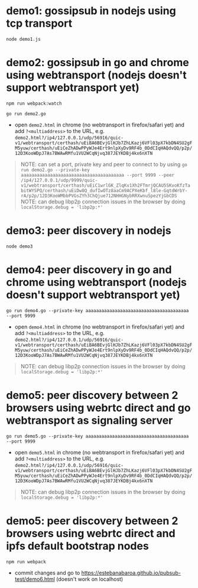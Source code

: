 # demo1: gossipsub in nodejs using tcp transport

```
node demo1.js
```

# demo2: gossipsub in go and chrome using webtransport (nodejs doesn't support webtransport yet)

```
npm run webpack:watch
```
```
go run demo2.go
```
- open `demo2.html` in chrome (no webtransport in firefox/safari yet) and add `?<multiaddress>` to the URL, e.g. `demo2.html?/ip4/127.0.0.1/udp/56916/quic-v1/webtransport/certhash/uEiBA6BEvjGlHJb7ZhLKazj6VFl03pX7kbDN4SU2gFM5yuw/certhash/uEiCeZhADwPPyWJe4Ert9nlpXyDv9RF4b_0DdCIqHAQdvQQ/p2p/12D3KooWDpJ7As7BWAwRMfu1VU2WCqNjvq387JEYKDBj4kx6nXTN`
> NOTE: can set a port, private key and peer to connect to by using `go run demo2.go --private-key aaaaaaaaaaaaaaaaaaaaaaaaaaaaaaaaaaaaaaa --port 9999 --peer /ip4/127.0.0.1/udp/9999/quic-v1/webtransport/certhash/uEiC1wrlGK_ZlqKv1Xh2FTmrjQCAU5SKvoKfzTabitWYSPQ/certhash/uEiDw8Q_dufIwOTz8aaCm9ACPXeKbf_l8le-GqtdWrbY-rA/p2p/12D3KooWMbbPVGsZYh3ChQjue712NHHGNybRRXwnuSpezYjGbCDS`
> NOTE: can debug libp2p connection issues in the browser by doing `localStorage.debug = 'libp2p:*'`

# demo3: peer discovery in nodejs

```
node demo3
```

# demo4: peer discovery in go and chrome using webtransport (nodejs doesn't support webtransport yet)

```
go run demo4.go --private-key aaaaaaaaaaaaaaaaaaaaaaaaaaaaaaaaaaaaaaa --port 9999
```
- open `demo4.html` in chrome (no webtransport in firefox/safari yet) and add `?<multiaddress>` to the URL, e.g. `demo2.html?/ip4/127.0.0.1/udp/56916/quic-v1/webtransport/certhash/uEiBA6BEvjGlHJb7ZhLKazj6VFl03pX7kbDN4SU2gFM5yuw/certhash/uEiCeZhADwPPyWJe4Ert9nlpXyDv9RF4b_0DdCIqHAQdvQQ/p2p/12D3KooWDpJ7As7BWAwRMfu1VU2WCqNjvq387JEYKDBj4kx6nXTN`
> NOTE: can debug libp2p connection issues in the browser by doing `localStorage.debug = 'libp2p:*'`

# demo5: peer discovery between 2 browsers using webrtc direct and go webtransport as signaling server

```
go run demo5.go --private-key aaaaaaaaaaaaaaaaaaaaaaaaaaaaaaaaaaaaaaa --port 9999
```
- open `demo5.html` in chrome (no webtransport in firefox/safari yet) and add `?<multiaddress>` to the URL, e.g. `demo2.html?/ip4/127.0.0.1/udp/56916/quic-v1/webtransport/certhash/uEiBA6BEvjGlHJb7ZhLKazj6VFl03pX7kbDN4SU2gFM5yuw/certhash/uEiCeZhADwPPyWJe4Ert9nlpXyDv9RF4b_0DdCIqHAQdvQQ/p2p/12D3KooWDpJ7As7BWAwRMfu1VU2WCqNjvq387JEYKDBj4kx6nXTN`
> NOTE: can debug libp2p connection issues in the browser by doing `localStorage.debug = 'libp2p:*'`


# demo5: peer discovery between 2 browsers using webrtc direct and ipfs default bootstrap nodes

```
npm run webpack
```
- commit changes and go to https://estebanabaroa.github.io/pubsub-test/demo6.html (doesn't work on localhost)
